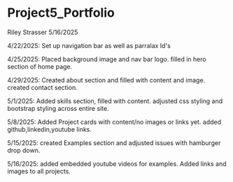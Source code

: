 # Project5_Portfolio
Riley Strasser 5/16/2025
<p>4/22/2025: Set up navigation bar as well as parralax Id's</p>

<p>4/25/2025: Placed background image and nav bar logo. filled in hero section of home page.</p>

<p>4/29/2025: Created about section and filled with content and image. created contact section.</p>

<p>5/1/2025: Added skills section, filled with content. adjusted css styling and bootstrap styling across entire site.</p>

<p>5/8/2025: Added Project cards with content/no images or links yet. added github,linkedin,youtube links. </p>
<p>5/15/2025: created Examples section and adjusted issues with hamburger drop down. </p>

<p>5/16/2025: added embedded youtube videos for examples. Added links and images to all projects.</p>
